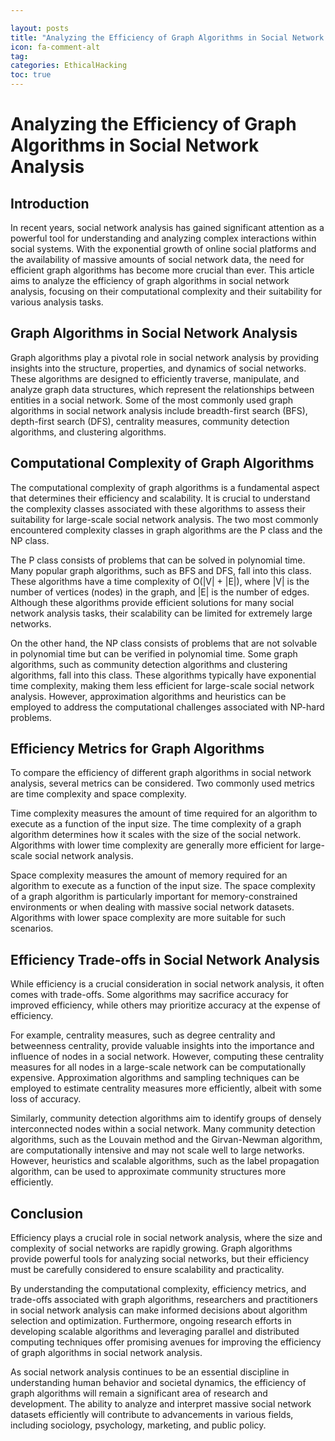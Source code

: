 ```yaml
---

layout: posts
title: "Analyzing the Efficiency of Graph Algorithms in Social Network Analysis"
icon: fa-comment-alt
tag:      
categories: EthicalHacking
toc: true
---
```




# Analyzing the Efficiency of Graph Algorithms in Social Network Analysis

## Introduction

In recent years, social network analysis has gained significant attention as a powerful tool for understanding and analyzing complex interactions within social systems. With the exponential growth of online social platforms and the availability of massive amounts of social network data, the need for efficient graph algorithms has become more crucial than ever. This article aims to analyze the efficiency of graph algorithms in social network analysis, focusing on their computational complexity and their suitability for various analysis tasks.

## Graph Algorithms in Social Network Analysis

Graph algorithms play a pivotal role in social network analysis by providing insights into the structure, properties, and dynamics of social networks. These algorithms are designed to efficiently traverse, manipulate, and analyze graph data structures, which represent the relationships between entities in a social network. Some of the most commonly used graph algorithms in social network analysis include breadth-first search (BFS), depth-first search (DFS), centrality measures, community detection algorithms, and clustering algorithms.

## Computational Complexity of Graph Algorithms

The computational complexity of graph algorithms is a fundamental aspect that determines their efficiency and scalability. It is crucial to understand the complexity classes associated with these algorithms to assess their suitability for large-scale social network analysis. The two most commonly encountered complexity classes in graph algorithms are the P class and the NP class.

The P class consists of problems that can be solved in polynomial time. Many popular graph algorithms, such as BFS and DFS, fall into this class. These algorithms have a time complexity of O(|V| + |E|), where |V| is the number of vertices (nodes) in the graph, and |E| is the number of edges. Although these algorithms provide efficient solutions for many social network analysis tasks, their scalability can be limited for extremely large networks.

On the other hand, the NP class consists of problems that are not solvable in polynomial time but can be verified in polynomial time. Some graph algorithms, such as community detection algorithms and clustering algorithms, fall into this class. These algorithms typically have exponential time complexity, making them less efficient for large-scale social network analysis. However, approximation algorithms and heuristics can be employed to address the computational challenges associated with NP-hard problems.

## Efficiency Metrics for Graph Algorithms

To compare the efficiency of different graph algorithms in social network analysis, several metrics can be considered. Two commonly used metrics are time complexity and space complexity.

Time complexity measures the amount of time required for an algorithm to execute as a function of the input size. The time complexity of a graph algorithm determines how it scales with the size of the social network. Algorithms with lower time complexity are generally more efficient for large-scale social network analysis.

Space complexity measures the amount of memory required for an algorithm to execute as a function of the input size. The space complexity of a graph algorithm is particularly important for memory-constrained environments or when dealing with massive social network datasets. Algorithms with lower space complexity are more suitable for such scenarios.

## Efficiency Trade-offs in Social Network Analysis

While efficiency is a crucial consideration in social network analysis, it often comes with trade-offs. Some algorithms may sacrifice accuracy for improved efficiency, while others may prioritize accuracy at the expense of efficiency.

For example, centrality measures, such as degree centrality and betweenness centrality, provide valuable insights into the importance and influence of nodes in a social network. However, computing these centrality measures for all nodes in a large-scale network can be computationally expensive. Approximation algorithms and sampling techniques can be employed to estimate centrality measures more efficiently, albeit with some loss of accuracy.

Similarly, community detection algorithms aim to identify groups of densely interconnected nodes within a social network. Many community detection algorithms, such as the Louvain method and the Girvan-Newman algorithm, are computationally intensive and may not scale well to large networks. However, heuristics and scalable algorithms, such as the label propagation algorithm, can be used to approximate community structures more efficiently.

## Conclusion

Efficiency plays a crucial role in social network analysis, where the size and complexity of social networks are rapidly growing. Graph algorithms provide powerful tools for analyzing social networks, but their efficiency must be carefully considered to ensure scalability and practicality.

By understanding the computational complexity, efficiency metrics, and trade-offs associated with graph algorithms, researchers and practitioners in social network analysis can make informed decisions about algorithm selection and optimization. Furthermore, ongoing research efforts in developing scalable algorithms and leveraging parallel and distributed computing techniques offer promising avenues for improving the efficiency of graph algorithms in social network analysis.

As social network analysis continues to be an essential discipline in understanding human behavior and societal dynamics, the efficiency of graph algorithms will remain a significant area of research and development. The ability to analyze and interpret massive social network datasets efficiently will contribute to advancements in various fields, including sociology, psychology, marketing, and public policy.